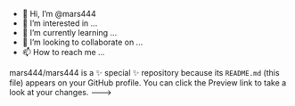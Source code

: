 - 👋 Hi, I’m @mars444
- 👀 I’m interested in ...
- 🌱 I’m currently learning ...
- 💞️ I’m looking to collaborate on ...
- 📫 How to reach me ...


mars444/mars444 is a ✨ special ✨ repository because its `README.md` (this file) appears on your GitHub profile.
You can click the Preview link to take a look at your changes.
--->
